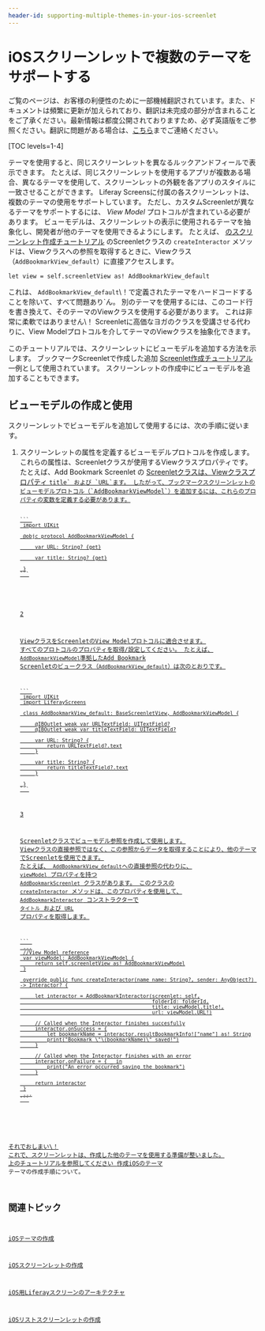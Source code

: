 ```yaml
---
header-id: supporting-multiple-themes-in-your-ios-screenlet
---
```


# iOSスクリーンレットで複数のテーマをサポートする

<p class="alert alert-info"><span class="wysiwyg-color-blue120">ご覧のページは、お客様の利便性のために一部機械翻訳されています。また、ドキュメントは頻繁に更新が加えられており、翻訳は未完成の部分が含まれることをご了承ください。最新情報は都度公開されておりますため、必ず英語版をご参照ください。翻訳に問題がある場合は、<a href="mailto:support-content-jp@liferay.com">こちら</a>までご連絡ください。</span></p>

[TOC levels=1-4]

テーマを使用すると、同じスクリーンレットを異なるルックアンドフィールで表示できます。 たとえば、同じスクリーンレットを使用するアプリが複数ある場合、異なるテーマを使用して、スクリーンレットの外観を各アプリのスタイルに一致させることができます。 Liferay Screensに付属の各スクリーンレットは、複数のテーマの使用をサポートしています。 ただし、カスタムScreenletが異なるテーマをサポートするには、 *View Model* プロトコルが含まれている必要があります。 ビューモデルは、スクリーンレットの表示に使用されるテーマを抽象化し、開発者が他のテーマを使用できるようにします。 たとえば、 [のスクリーンレット作成チュートリアル](/docs/7-1/tutorials/-/knowledge_base/t/creating-ios-screenlets) のScreenletクラスの `createInteractor` メソッドは、Viewクラスへの参照を取得するときに、Viewクラス（`AddBookmarkView_default`）に直接アクセスします。

    let view = self.screenletView as! AddBookmarkView_default

これは、 `AddBookmarkView_default`\！で定義されたテーマをハードコードすることを除いて、すべて問題あり`ん。 別のテーマを使用するには、このコード行を書き換えて、そのテーマのViewクラスを使用する必要があります。 これは非常に柔軟ではありません\！ Screenletに高価なヨガのクラスを受講させる代わりに、View Modelプロトコルを介してテーマのViewクラスを抽象化できます。</p>

<p spaces-before="0">このチュートリアルでは、スクリーンレットにビューモデルを追加する方法を示します。 ブックマークScreenletで作成した追加 <a href="/docs/7-1/tutorials/-/knowledge_base/t/creating-ios-screenlets">Screenlet作成チュートリアル</a> 一例として使用されています。 スクリーンレットの作成中にビューモデルを追加することもできます。</p>

<h2 spaces-before="0">ビューモデルの作成と使用</h2>

<p spaces-before="0">スクリーンレットでビューモデルを追加して使用するには、次の手順に従います。</p>

<ol start="1">
<li><p spaces-before="0"> スクリーンレットの属性を定義するビューモデルプロトコルを作成します。 これらの属性は、Screenletクラスが使用するViewクラスプロパティです。 たとえば、Add Bookmark Screenlet</a> の <a href="https://github.com/liferay/liferay-screens/blob/develop/ios/Samples/Bookmark/AddBookmarkScreenlet/Basic/AddBookmarkScreenlet.swift">Screenletクラスは、Viewクラスプロパティ <code>title` および `URL`ます。 したがって、ブックマークスクリーンレットのビューモデルプロトコル（`AddBookmarkViewModel`）を追加するには、これらのプロパティの変数を定義する必要があります。

    ``` 
     import UIKit

     @objc protocol AddBookmarkViewModel {

         var URL: String? {get}

         var title: String? {get}

     }
    ```
</li>

2

ViewクラスをScreenletのView Modelプロトコルに適合させます。 すべてのプロトコルのプロパティを取得/設定してください。 たとえば、 `AddBookmarkViewModel`準拠したAdd Bookmark Screenletのビュークラス（`AddBookmarkView_default`）は次のとおりです。

    ``` 
     import UIKit
     import LiferayScreens

     class AddBookmarkView_default: BaseScreenletView, AddBookmarkViewModel {

         @IBOutlet weak var URLTextField: UITextField?
         @IBOutlet weak var titleTextField: UITextField?

         var URL: String? {
             return URLTextField?.text
         }

         var title: String? {
             return titleTextField?.text
         }

     }
    ```

3

Screenletクラスでビューモデル参照を作成して使用します。 Viewクラスの直接参照ではなく、この参照からデータを取得することにより、他のテーマでScreenletを使用できます。 たとえば、 `AddBookmarkView_default`への直接参照の代わりに、 `viewModel` プロパティを持つ `AddBookmarkScreenlet` クラスがあります。 このクラスの `createInteractor` メソッドは、このプロパティを使用して、 `AddBookmarkInteractor` コンストラクターで `タイトル` および `URL` プロパティを取得します。

    ``` 
     ...
     //View Model reference
     var viewModel: AddBookmarkViewModel {
         return self.screenletView as! AddBookmarkViewModel
     }

     override public func createInteractor(name name: String?, sender: AnyObject?) -> Interactor? {

         let interactor = AddBookmarkInteractor(screenlet: self,
                                                folderId: folderId,
                                                title: viewModel.title!,
                                                url: viewModel.URL!)

         // Called when the Interactor finishes succesfully
         interactor.onSuccess = {
             let bookmarkName = interactor.resultBookmarkInfo!["name"] as! String
             print("Bookmark \"\(bookmarkName)\" saved!")
         }

         // Called when the Interactor finishes with an error
         interactor.onFailure = { _ in
             print("An error occurred saving the bookmark")
         }

         return interactor
     }
     ...
    ```
</ol>

それでおしまい\！ これで、スクリーンレットは、作成した他のテーマを使用する準備が整いました。 上のチュートリアルを参照してください [作成iOSのテーマ](/docs/7-1/tutorials/-/knowledge_base/t/creating-ios-themes) テーマの作成手順について。

## 関連トピック

[iOSテーマの作成](/docs/7-1/tutorials/-/knowledge_base/t/creating-ios-themes)

[iOSスクリーンレットの作成](/docs/7-1/tutorials/-/knowledge_base/t/creating-ios-screenlets)

[iOS用Liferayスクリーンのアーキテクチャ](/docs/7-1/tutorials/-/knowledge_base/t/architecture-of-liferay-screens-for-ios)

[iOSリストスクリーンレットの作成](/docs/7-1/tutorials/-/knowledge_base/t/creating-ios-list-screenlets)
